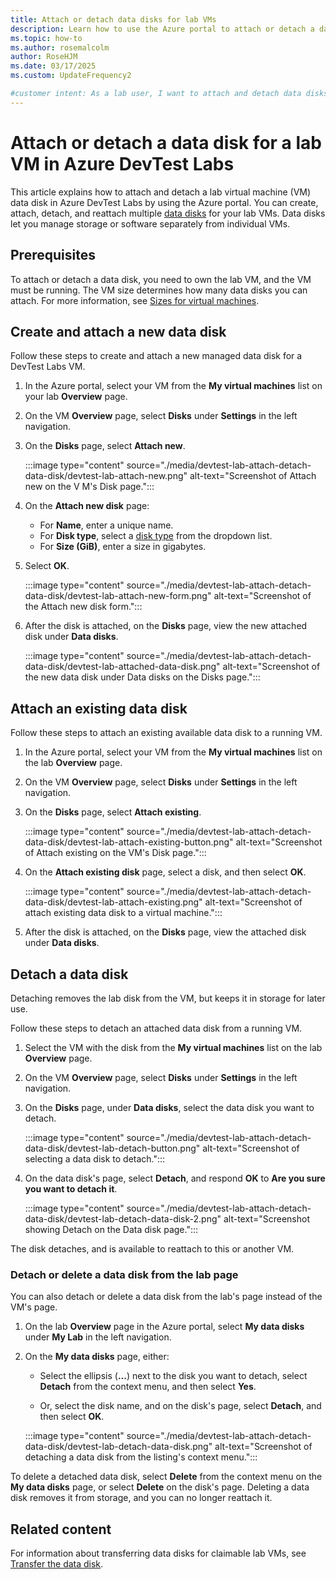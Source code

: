 ```yaml
---
title: Attach or detach data disks for lab VMs
description: Learn how to use the Azure portal to attach or detach a data disk for an Azure DevTest Labs virtual machine (VM).
ms.topic: how-to
ms.author: rosemalcolm
author: RoseHJM
ms.date: 03/17/2025
ms.custom: UpdateFrequency2

#customer intent: As a lab user, I want to attach and detach data disks for my DevTest Labs VMs so I can manage storage or software separately from individual VMs.
---
```


# Attach or detach a data disk for a lab VM in Azure DevTest Labs

This article explains how to attach and detach a lab virtual machine (VM) data disk in Azure DevTest Labs by using the Azure portal. You can create, attach, detach, and reattach multiple [data disks](/azure/virtual-machines/managed-disks-overview) for your lab VMs. Data disks let you manage storage or software separately from individual VMs.

## Prerequisites

To attach or detach a data disk, you need to own the lab VM, and the VM must be running. The VM size determines how many data disks you can attach. For more information, see [Sizes for virtual machines](/azure/virtual-machines/sizes).

## Create and attach a new data disk

Follow these steps to create and attach a new managed data disk for a DevTest Labs VM.

1. In the Azure portal, select your VM from the **My virtual machines** list on your lab **Overview** page.

1. On the VM **Overview** page, select **Disks** under **Settings** in the left navigation.
 
1. On the **Disks** page, select **Attach new**.

   :::image type="content" source="./media/devtest-lab-attach-detach-data-disk/devtest-lab-attach-new.png" alt-text="Screenshot of Attach new on the V M's Disk page.":::

1. On the **Attach new disk** page:

   - For **Name**, enter a unique name.
   - For **Disk type**, select a [disk type](/azure/virtual-machines/disks-types) from the dropdown list.
   - For **Size (GiB)**, enter a size in gigabytes.

1. Select **OK**.

    :::image type="content" source="./media/devtest-lab-attach-detach-data-disk/devtest-lab-attach-new-form.png" alt-text="Screenshot of the Attach new disk form.":::

1. After the disk is attached, on the **Disks** page, view the new attached disk under **Data disks**.

   :::image type="content" source="./media/devtest-lab-attach-detach-data-disk/devtest-lab-attached-data-disk.png" alt-text="Screenshot of the new data disk under Data disks on the Disks page.":::

## Attach an existing data disk

Follow these steps to attach an existing available data disk to a running VM.

1. In the Azure portal, select your VM from the **My virtual machines** list on the lab **Overview** page.

1. On the VM **Overview** page, select **Disks** under **Settings** in the left navigation.
 
1. On the **Disks** page, select **Attach existing**.

   :::image type="content" source="./media/devtest-lab-attach-detach-data-disk/devtest-lab-attach-existing-button.png" alt-text="Screenshot of Attach existing on the VM's Disk page.":::

1. On the **Attach existing disk** page, select a disk, and then select **OK**.

   :::image type="content" source="./media/devtest-lab-attach-detach-data-disk/devtest-lab-attach-existing.png" alt-text="Screenshot of attach existing data disk to a virtual machine.":::

1. After the disk is attached, on the **Disks** page, view the attached disk under **Data disks**.

## Detach a data disk

Detaching removes the lab disk from the VM, but keeps it in storage for later use.

Follow these steps to detach an attached data disk from a running VM.

1. Select the VM with the disk from the **My virtual machines** list on the lab **Overview** page.

1. On the VM **Overview** page, select **Disks** under **Settings** in the left navigation.
 
1. On the **Disks** page, under **Data disks**, select the data disk you want to detach.

   :::image type="content" source="./media/devtest-lab-attach-detach-data-disk/devtest-lab-detach-button.png" alt-text="Screenshot of selecting a data disk to detach.":::

1. On the data disk's page, select **Detach**, and respond **OK** to **Are you sure you want to detach it**.

   :::image type="content" source="./media/devtest-lab-attach-detach-data-disk/devtest-lab-detach-data-disk-2.png" alt-text="Screenshot showing Detach on the Data disk page.":::

The disk detaches, and is available to reattach to this or another VM. 

### Detach or delete a data disk from the lab page

You can also detach or delete a data disk from the lab's page instead of the VM's page.

1. On the lab **Overview** page in the Azure portal, select **My data disks** under **My Lab** in the left navigation.

1. On the **My data disks** page, either:

   - Select the ellipsis (**...**) next to the disk you want to detach, select **Detach** from the context menu, and then select **Yes**.

   - Or, select the disk name, and on the disk's page, select **Detach**, and then select **OK**.

   :::image type="content" source="./media/devtest-lab-attach-detach-data-disk/devtest-lab-detach-data-disk.png" alt-text="Screenshot of detaching a data disk from the listing's context menu.":::

To delete a detached data disk, select **Delete** from the context menu on the **My data disks** page, or select **Delete** on the disk's page. Deleting a data disk removes it from storage, and you can no longer reattach it.

## Related content

For information about transferring data disks for claimable lab VMs, see [Transfer the data disk](devtest-lab-add-claimable-vm.md#transfer-the-data-disk).

